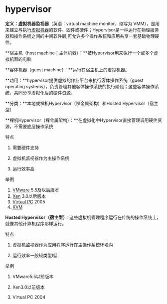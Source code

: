 # hypervisor

**定义：虚拟机器监视器**（英语：virtual machine monitor，缩写为 VMM），是用来建立与执行[虚拟机器](https://zh.wikipedia.org/wiki/虛擬機器)的软件、固件或硬件；Hypervisor是一种运行在物理服务器和操作系统之间的中间软件层,可允许多个操作系统和应用共享一套基础物理硬件。

**宿主机（host machine；主体机器）：**被Hypervisor用来执行一个或多个虚拟机器的电脑

**客体机器（guest machine）：**运行在宿主机上的虚拟机器。

**功用：**hypervisor提供虚拟的作业平台来执行客体操作系统（guest operating systems），负责管理其他客体操作系统的执行阶段；这些客体操作系统，共同分享虚拟化后的硬件[资源](https://zh.wikipedia.org/wiki/資源_%28計算機科學%29)。

**分类：**本地或裸机Hypervisor（裸金属架构）和Hosted Hypervisor（宿主型）

**裸机Hypervisor（裸金属架构）：**在虚拟化中Hypervisor直接管理调用硬件资源，不需要底层操作系统

特点

1. 需要硬件支持

2. 虚拟机监视器作为主操作系统

3. 运行效率高

举例

1. [VMware](https://zh.wikipedia.org/wiki/VMware) 5.5及以后版本
2. [Xen](https://zh.wikipedia.org/wiki/Xen) 3.0以后版本
3. [Virtual PC](https://zh.wikipedia.org/wiki/Virtual_PC) 2005
4. [KVM](https://zh.wikipedia.org/wiki/Kernel-based_Virtual_Machine)

**Hosted Hypervisor（宿主型）**：这些虚拟机管理程序运行在传统的操作系统上，就像其他计算机程序那样运行。

特点

1. 虚拟机监视器作为应用程序运行在主操作系统环境内

2. 运行效率一般较类型I低

举例

1. VMware5.5以前版本

2. Xen3.0以前版本
3. Virtual PC 2004



